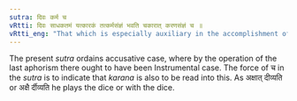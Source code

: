 ```yaml
---
sutra: दिवः कर्म च
vRtti: दिवः साधकतमं यत्कारकं तत्कर्मसंज्ञं भवति चकारात् करणसंज्ञं च ॥
vRtti_eng: "That which is especially auxiliary in the accomplishment of the action, of the verb _div_ to play, is called _karma_ object, as well as _karana_, Instrument."
---
```

The present _sutra_ ordains accusative case, where by the operation of the last aphorism there ought to have been Instrumental case. The force of च in the _sutra_ is to indicate that _karana_ is also to be read into this. As अक्षात् दीव्यति or अक्षै र्दीव्यति he plays the dice or with the dice.
